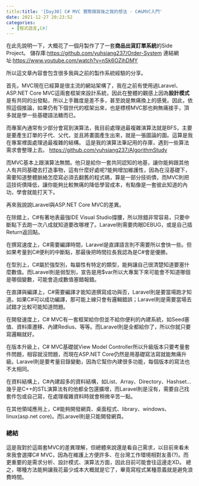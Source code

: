 ```yaml
---
title:title: '[Day30] C# MVC 實際撰寫後之我的想法 - C#&MVC入門'
date: 2021-12-27 20:23:52
categories:
  - [程式語言,C#]
---
```

在此先說明一下，大概花了一個月製作了了一套**商品出貨訂單系統**的Side Project。
儲存庫:https://github.com/yuhsiang237/Order-System
連結網址:https://www.youtube.com/watch?v=nSk6OZjhDMY

所以這文章內容會包含很多我與之前的製作系統經驗的分享。

首先，MVC現在已經算是很主流的網站架構了，我在之前有使用過Laravel、ASP.NET Core MVC這兩套框架來設計系統，因此在整體的觀感上因為**設計模式**是有共同的出發點，所以上手難度是差不多，甚至說是無痛換上的感覺。因此，依照這個推論，如果仍有下個世代的框架出來，也是標榜MVC那也夠無痛接手，頂多就是學一些基礎語法糖而已。

而專案內通常有少部分會寫到演算法，我目前處理過最複雜演算法就是BFS，主要是要產生訂單的子代、父代，並且將畫圖產生出來，就是一張圖論的圖。這算是我在專案裡面處理過最複雜的結構。
這是我的演算法筆記用的存庫，遇到一些算法需求會整理上去。
https://github.com/yuhsiang237/AlgorithmStudy

而MVC基本上跟演算法無關。他只是給你一套共同認知的地基，讓你能夠跟其他人有共同基礎去打造事物，這有什麼好處呢?能夠增加維護性，因為在沒基礎下，需要知道整體脈絡怎麼寫必須去翻舊的程式碼，算是一部分技術債，而MVC則把這技術債降低，讓你能夠比較無痛的降低學習成本，有點像是一套彼此知道的內功，學會就能打天下。

再來我說說Laravel與ASP.NET Core MVC的差異。

在除錯上，C#有著地表最強IDE Visual Studio撐腰，所以除錯非常容易，只要中斷點下去跑一次八成就知道要改哪裡了。Laravel則需要肉眼DEBUG，或是自己插Return返回點。

在撰寫速度上，C#需要編譯時間，Laravel是直譯語言則不需要所以會快一些。但如果考量到C#便利的中斷點，那最後把時間拉長我認為是C#會是優勝。

在型別上，C#屬於強型別，每屬性有特定的類型，能夠讓自己很清楚知道要塞什麼數值。而Laravel則是弱型別，宣告是用$var所以大專案下來可能會不知道哪個是哪個變數，可能會造成數值塞錯報錯。

在直譯與編譯上，C#需要編譯才能知道撰寫成功與否，Laravel則是要當場跑才知道。如果C#可以成功編譯，那可能上線只會有邏輯錯誤；Laravel則是需要當場去試錯才比較可能知道問題。

在開發速度上，C# MVC有一套框架給你但並不給你便利的內建系統，如Seed塞值、資料庫遷移、內建Redius、等等。而Laravel則是全都給你了，所以你就只要寫邏輯就好。

在版本升級上，C# MVC基礎就View Model Controller所以升級版本只要考量套件問題，相容就沒問題，而現在ASP.NET Core仍然是用基礎寫法寫就能無痛升級。Laravel則是要考量目錄變動，因為它幫你內建很多功能，每個版本的寫法也不太相同。

在資料結構上，C#內建超多的資料結構，如List、Array、Directory、Hashset...幾乎是C++的STL演算法有的他都全包還擴增，而Laravel則是沒有，需要自己找套件包或自己寫，在處理複雜資料時就會稍微辛苦一點。

在其他領域應用上，C#能夠開發網頁、桌面程式、library、windows、linux(asp.net core)。而Laravel則是只能開發網頁。

### 總結
這是我對於這兩套MVC的差異理解，但總體來說還是看自己需求，以目前來看未來我會選擇C# MVC，因為在維護上方便許多、在台灣工作環境相對友善(?)。而更重要的是需求分析、設計模式、演算法方面，因此目前可能會往這邊走XD。
總之，哪種方法能夠讓我花最少成本大概就是它了，畢竟寫程式某種意義就是避免浪費時間。



